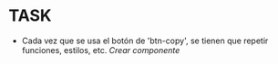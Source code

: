 # TASK

- Cada vez que se usa el botón de 'btn-copy', se tienen que repetir funciones, estilos, etc. _Crear componente_
